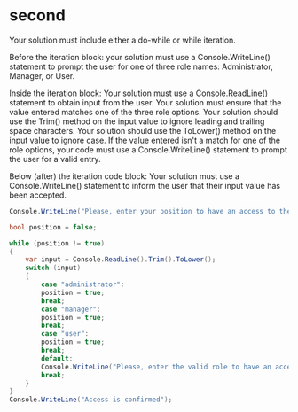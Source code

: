 # second

Your solution must include either a do-while or while iteration.

Before the iteration block: your solution must use a Console.WriteLine() statement to prompt the user for one of three role names:
    Administrator, Manager, or User.

Inside the iteration block:
    Your solution must use a Console.ReadLine() statement to obtain input from the user.
    Your solution must ensure that the value entered matches one of the three role options.
    Your solution should use the Trim() method on the input value to ignore leading and trailing space characters.
    Your solution should use the ToLower() method on the input value to ignore case.
    If the value entered isn't a match for one of the role options, your code must use a Console.WriteLine() statement
        to prompt the user for a valid entry.

Below (after) the iteration code block: Your solution must use a Console.WriteLine() statement to inform the user that their input value has been accepted.

```csharp
Console.WriteLine("Please, enter your position to have an access to the data files : ");

bool position = false;

while (position != true)
{
    var input = Console.ReadLine().Trim().ToLower();
    switch (input)
    {
        case "administrator":
        position = true;
        break;
        case "manager":
        position = true;
        break;
        case "user":
        position = true;
        break;
        default:
        Console.WriteLine("Please, enter the valid role to have an access to the date.");
        break;
    }
}
Console.WriteLine("Access is confirmed");
```

